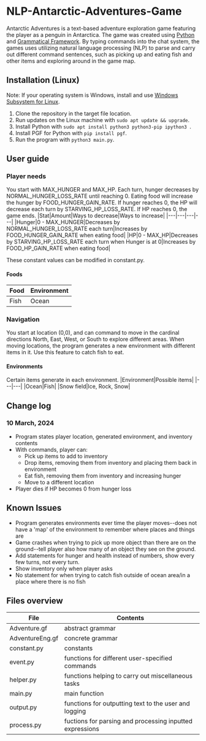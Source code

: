 # NLP-Antarctic-Adventures-Game

Antarctic Adventures is a text-based adventure exploration game featuring the player as a penguin in Antarctica. The game was created using [Python](https://www.python.org/) and [Grammatical Framework](https://www.grammaticalframework.org/). By typing commands into the chat system, the games uses utilizing natural language processing (NLP) to parse and carry out different command sentences, such as picking up and eating fish and other items and exploring around in the game map.

## Installation (Linux)

Note: If your operating system is Windows, install and use [Windows Subsystem for Linux](https://learn.microsoft.com/en-us/windows/wsl/install).

1. Clone the repository in the target file location.
2. Run updates on the Linux machine with `sudo apt update && upgrade`.
3. Install Python with `sudo apt install python3 python3-pip ipython3 `.
4. Install PGF for Python with `pip install pgf`.
5. Run the program with `python3 main.py`.

## User guide

### Player needs
You start with MAX_HUNGER and MAX_HP. Each turn, hunger decreases by NORMAL_HUNGER_LOSS_RATE until reaching 0. Eating food will increase the hunger by FOOD_HUNGER_GAIN_RATE. If hunger reaches 0, the HP will decrease each turn by STARVING_HP_LOSS_RATE. If HP reaches 0, the game ends.
|Stat|Amount|Ways to decrease|Ways to increase|
|---|---|---|---|
|Hunger|0 - MAX_HUNGER|Decreases by NORMAL_HUNGER_LOSS_RATE each turn|Increases by FOOD_HUNGER_GAIN_RATE when eating food|
|HP|0 - MAX_HP|Decreases by STARVING_HP_LOSS_RATE each turn when Hunger is at 0|Increases by FOOD_HP_GAIN_RATE when eating food|

These constant values can be modified in constant.py.

#### Foods
|Food|Environment|
|---|---|
|Fish|Ocean|

### Navigation
You start at location (0,0), and can command to move in the cardinal directions North, East, West, or South to explore different areas. When moving locations, the program generates a new environment with different items in it. Use this feature to catch fish to eat.

#### Environments
Certain items generate in each environment.
|Environment|Possible items|
|---|---|
|Ocean|Fish|
|Snow field|Ice, Rock, Snow|

## Change log
### 10 March, 2024
- Program states player location, generated environment, and inventory contents
- With commands, player can:
  - Pick up items to add to inventory
  - Drop items, removing them from inventory and placing them back in environment
  - Eat fish, removing them from inventory and increasing hunger
  - Move to a different location
- Player dies if HP becomes 0 from hunger loss

## Known Issues
- Program generates environments ever time the player moves--does not have a 'map' of the environment to remember where places and things are
- Game crashes when trying to pick up more object than there are on the ground--tell player also how many of an object they see on the ground.
- Add statements for hunger and health instead of numbers, show every few turns, not every turn.
- Show inventory only when player asks
- No statement for when trying to catch fish outside of ocean area/in a place where there is no fish

## Files overview
|File|Contents|
|---|---|
|Adventure.gf|abstract grammar|
|AdventureEng.gf|concrete grammar|
|constant.py|constants|
|event.py|functions for different user-specified commands|
|helper.py|functions helping to carry out miscellaneous tasks|
|main.py|main function|
|output.py|functions for outputting text to the user and logging|
|process.py|fuctions for parsing and processing inputted expressions|
